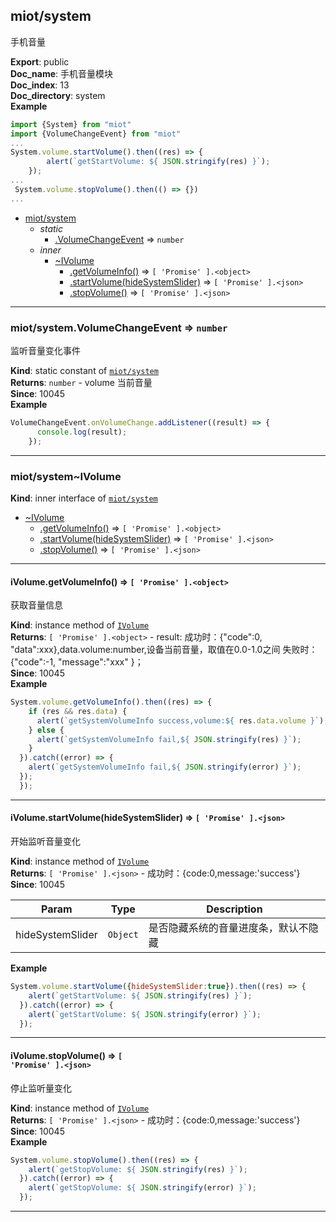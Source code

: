 <a name="module_miot/system"></a>

## miot/system
手机音量

**Export**: public  
**Doc_name**: 手机音量模块  
**Doc_index**: 13  
**Doc_directory**: system  
**Example**  
```js
import {System} from "miot"
import {VolumeChangeEvent} from "miot"
...
System.volume.startVolume().then((res) => {
        alert(`getStartVolume: ${ JSON.stringify(res) }`);
    });
...
 System.volume.stopVolume().then(() => {})
...
```

* [miot/system](#module_miot/system)
    * _static_
        * [.VolumeChangeEvent](#module_miot/system.VolumeChangeEvent) ⇒ <code>number</code>
    * _inner_
        * [~IVolume](#module_miot/system..IVolume)
            * [.getVolumeInfo()](#module_miot/system..IVolume+getVolumeInfo) ⇒ <code>[ &#x27;Promise&#x27; ].&lt;object&gt;</code>
            * [.startVolume(hideSystemSlider)](#module_miot/system..IVolume+startVolume) ⇒ <code>[ &#x27;Promise&#x27; ].&lt;json&gt;</code>
            * [.stopVolume()](#module_miot/system..IVolume+stopVolume) ⇒ <code>[ &#x27;Promise&#x27; ].&lt;json&gt;</code>


* * *

<a name="module_miot/system.VolumeChangeEvent"></a>

### miot/system.VolumeChangeEvent ⇒ <code>number</code>
监听音量变化事件

**Kind**: static constant of [<code>miot/system</code>](#module_miot/system)  
**Returns**: <code>number</code> - volume 当前音量  
**Since**: 10045  
**Example**  
```js
VolumeChangeEvent.onVolumeChange.addListener((result) => {
      console.log(result);
    });
```

* * *

<a name="module_miot/system..IVolume"></a>

### miot/system~IVolume
**Kind**: inner interface of [<code>miot/system</code>](#module_miot/system)  

* [~IVolume](#module_miot/system..IVolume)
    * [.getVolumeInfo()](#module_miot/system..IVolume+getVolumeInfo) ⇒ <code>[ &#x27;Promise&#x27; ].&lt;object&gt;</code>
    * [.startVolume(hideSystemSlider)](#module_miot/system..IVolume+startVolume) ⇒ <code>[ &#x27;Promise&#x27; ].&lt;json&gt;</code>
    * [.stopVolume()](#module_miot/system..IVolume+stopVolume) ⇒ <code>[ &#x27;Promise&#x27; ].&lt;json&gt;</code>


* * *

<a name="module_miot/system..IVolume+getVolumeInfo"></a>

#### iVolume.getVolumeInfo() ⇒ <code>[ &#x27;Promise&#x27; ].&lt;object&gt;</code>
获取音量信息

**Kind**: instance method of [<code>IVolume</code>](#module_miot/system..IVolume)  
**Returns**: <code>[ &#x27;Promise&#x27; ].&lt;object&gt;</code> - result:
成功时：{"code":0, "data":xxx},data.volume:number,设备当前音量，取值在0.0-1.0之间
失败时：{"code":-1, "message":"xxx" }；  
**Since**: 10045  
**Example**  
```js
System.volume.getVolumeInfo().then((res) => {
    if (res && res.data) {
      alert(`getSystemVolumeInfo success,volume:${ res.data.volume }`);
    } else {
      alert(`getSystemVolumeInfo fail,${ JSON.stringify(res) }`);
    }
  }).catch((error) => {
    alert(`getSystemVolumeInfo fail,${ JSON.stringify(error) }`);
  });
  });
```

* * *

<a name="module_miot/system..IVolume+startVolume"></a>

#### iVolume.startVolume(hideSystemSlider) ⇒ <code>[ &#x27;Promise&#x27; ].&lt;json&gt;</code>
开始监听音量变化

**Kind**: instance method of [<code>IVolume</code>](#module_miot/system..IVolume)  
**Returns**: <code>[ &#x27;Promise&#x27; ].&lt;json&gt;</code> - 成功时：{code:0,message:'success'}  
**Since**: 10045  

| Param | Type | Description |
| --- | --- | --- |
| hideSystemSlider | <code>Object</code> | 是否隐藏系统的音量进度条，默认不隐藏 |

**Example**  
```js
System.volume.startVolume({hideSystemSlider:true}).then((res) => {
    alert(`getStartVolume: ${ JSON.stringify(res) }`);
  }).catch((error) => {
    alert(`getStartVolume: ${ JSON.stringify(error) }`);
  });
```

* * *

<a name="module_miot/system..IVolume+stopVolume"></a>

#### iVolume.stopVolume() ⇒ <code>[ &#x27;Promise&#x27; ].&lt;json&gt;</code>
停止监听量变化

**Kind**: instance method of [<code>IVolume</code>](#module_miot/system..IVolume)  
**Returns**: <code>[ &#x27;Promise&#x27; ].&lt;json&gt;</code> - 成功时：{code:0,message:'success'}  
**Since**: 10045  
**Example**  
```js
System.volume.stopVolume().then((res) => {
    alert(`getStopVolume: ${ JSON.stringify(res) }`);
  }).catch((error) => {
    alert(`getStopVolume: ${ JSON.stringify(error) }`);
  });
```

* * *

